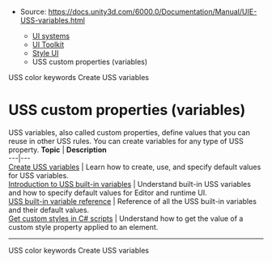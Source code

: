 * Source: https://docs.unity3d.com/6000.0/Documentation/Manual/UIE-USS-variables.html

  * [UI systems](https://docs.unity3d.com/6000.0/Documentation/Manual/UIToolkits.html)
  * [UI Toolkit](https://docs.unity3d.com/6000.0/Documentation/Manual/UIElements.html)
  * [Style UI](https://docs.unity3d.com/6000.0/Documentation/Manual/UIE-USS.html)
  * USS custom properties (variables)


[](https://docs.unity3d.com/6000.0/Documentation/Manual/UIE-uss-color-keywords.html)
USS color keywords
[](https://docs.unity3d.com/6000.0/Documentation/Manual/UIE-USS-CustomProperties.html)
Create USS variables
# USS custom properties (variables)
USS variables, also called custom properties, define values that you can reuse in other USS rules. You can create variables for any type of USS property.
**Topic** | **Description**  
---|---  
[Create USS variables](https://docs.unity3d.com/6000.0/Documentation/Manual/UIE-USS-CustomProperties.html) | Learn how to create, use, and specify default values for USS variables.  
[Introduction to USS built-in variables](https://docs.unity3d.com/6000.0/Documentation/Manual/UIE-USS-UnityVariables.html) | Understand built-in USS variables and how to specify default values for Editor and runtime UI.  
[USS built-in variable reference](https://docs.unity3d.com/6000.0/Documentation/Manual/UIE-uss-built-in-variable-reference.html) | Reference of all the USS built-in variables and their default values.  
[Get custom styles in C# scripts](https://docs.unity3d.com/6000.0/Documentation/Manual/UIE-get-custom-styles.html) | Understand how to get the value of a custom style property applied to an element.  
* * *
[](https://docs.unity3d.com/6000.0/Documentation/Manual/UIE-uss-color-keywords.html)
USS color keywords
[](https://docs.unity3d.com/6000.0/Documentation/Manual/UIE-USS-CustomProperties.html)
Create USS variables
